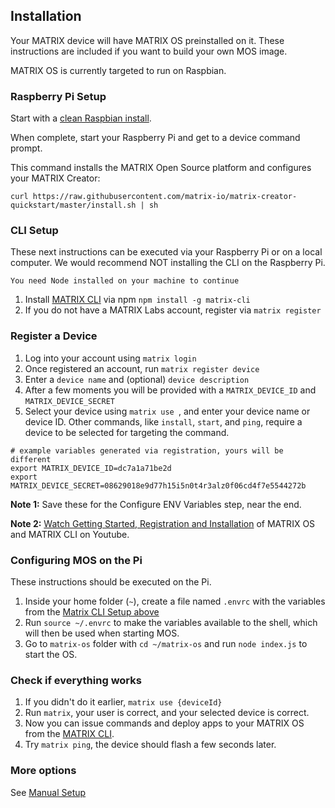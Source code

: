 
## Installation

Your MATRIX device will have MATRIX OS preinstalled on it. These instructions are included if you want to build your own MOS image. 

MATRIX OS is currently targeted to run on Raspbian. 

### Raspberry Pi Setup
Start with a [clean Raspbian install](https://www.raspberrypi.org/downloads/raspbian/).

When complete, start your Raspberry Pi and get to a device command prompt. 

This command installs the MATRIX Open Source platform and configures your MATRIX Creator:

```
curl https://raw.githubusercontent.com/matrix-io/matrix-creator-quickstart/master/install.sh | sh
```

### CLI Setup

These next instructions can be executed via your Raspberry Pi or on a local computer. We would recommend NOT installing the CLI on the Raspberry Pi.

```
You need Node installed on your machine to continue
```
1. Install [MATRIX CLI](CLI/overview.md) via npm `npm install -g matrix-cli`
1. If you do not have a MATRIX Labs account, register via `matrix register`

### Register a Device
1. Log into your account using `matrix login`
1. Once registered an account, run `matrix register device`
1. Enter a `device name` and (optional) `device description`
1. After a few moments you will be provided with a `MATRIX_DEVICE_ID` and `MATRIX_DEVICE_SECRET`
1. Select your device using `matrix use `, and enter your device name or device ID. Other commands, like `install`, `start`, and `ping`, require a device to be selected for targeting the command.

```
# example variables generated via registration, yours will be different
export MATRIX_DEVICE_ID=dc7a1a71be2d
export MATRIX_DEVICE_SECRET=08629018e9d77h15i5n0t4r3alz0f06cd4f7e5544272b
```

**Note 1:** Save these for the Configure ENV Variables step, near the end.

**Note 2:** [Watch Getting Started, Registration and Installation](https://www.youtube.com/watch?v=ckDD6HEjfAY) of MATRIX OS and MATRIX CLI on Youtube.

### Configuring MOS on the Pi

These instructions should be executed on the Pi.

1. Inside your home folder (`~`), create a file named `.envrc` with the variables from the [Matrix CLI Setup above](/#local-machine-setup)
1. Run `source ~/.envrc` to make the variables available to the shell, which will then be used when starting MOS.
1. Go to `matrix-os` folder with `cd ~/matrix-os` and run `node index.js` to start the OS.

### Check if everything works
1. If you didn't do it earlier, `matrix use {deviceId}`
1. Run `matrix`, your user is correct, and your selected device is correct.
1. Now you can issue commands and deploy apps to your MATRIX OS from the [MATRIX CLI](CLI/overview.md).
1. Try `matrix ping`, the device should flash a few seconds later.

### More options
See [Manual Setup](../overview/manual-setup)